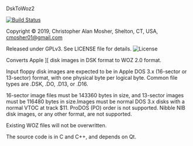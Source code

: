DskToWoz2

[![Build Status](https://travis-ci.com/cmosher01/DskToWoz2.svg?branch=master)](https://travis-ci.com/cmosher01/DskToWoz2)

Copyright © 2019, Christopher Alan Mosher, Shelton, CT, USA, cmosher01@gmail.com

Released under GPLv3. See LICENSE file for details. ![License](https://img.shields.io/github/license/cmosher01/DskToWoz2.svg)



Converts Apple ][ disk images in DSK format to WOZ 2.0 format.



Input floppy disk images are expected to be in Apple DOS 3.x (16-sector or 13-sector)
format, with one physical byte per logical byte. Common file types are .DSK, .DO, .D13, or .D16.

16-sector image files must be 143360 bytes in size, and 13-sector images must be 116480 bytes in size.Images must be normal DOS 3.x disks with a normal VTOC at track $11. ProDOS (PO) order is not supported. Nibble NIB disk images, or any other format, are not supported.

Existing WOZ files will not be overwritten.

The source code is in C and C++, and depends on Qt.
